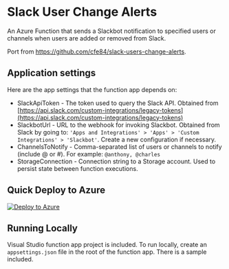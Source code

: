 # Slack User Change Alerts

An Azure Function that sends a Slackbot notification to specified users or channels when users are added or removed from Slack.

Port from https://github.com/cfe84/slack-users-change-alerts.

## Application settings

Here are the app settings that the function app depends on:

- SlackApiToken - The token used to query the Slack API. Obtained from [https://api.slack.com/custom-integrations/legacy-tokens](https://api.slack.com/custom-integrations/legacy-tokens)
- SlackbotUrl - URL to the webhook for invoking Slackbot. Obtained from Slack by going to: `'Apps and Integrations' > 'Apps' > 'Custom Integrations' > 'Slackbot'`. Create a new configuration if necessary.
- ChannelsToNotify - Comma-separated list of users or channels to notify (include @ or #). For example: `@anthony, @charles`
- StorageConnection - Connection string to a Storage account. Used to persist state between function executions.

## Quick Deploy to Azure

[![Deploy to Azure](http://azuredeploy.net/deploybutton.svg)](https://azuredeploy.net/)

## Running Locally

Visual Studio function app project is included. To run locally, create an `appsettings.json` file in the root of the function app. There is a sample included.
